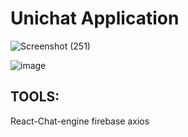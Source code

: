 # Unichat Application

![Screenshot (251)](https://user-images.githubusercontent.com/74948201/136108782-30f05d89-31d5-4d63-8d36-f2d46023f71f.png)

![image](https://user-images.githubusercontent.com/74948201/136108899-564b7e07-9655-4a53-a4cb-8aedb79ba717.png)

## TOOLS:
React-Chat-engine
firebase
axios



